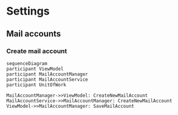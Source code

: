 # Settings
## Mail accounts
### Create mail account
```mermaid
sequenceDiagram
participant ViewModel
participant MailAccountManager
participant MailAccountService
participant UnitOfWork

MailAccountManager->>ViewModel: CreateNewMailAccount
MailAccountService->>MailAccountManager: CreateNewMailAccount
ViewModel->>MailAccountManager: SaveMailAccount
```
<!--stackedit_data:
eyJoaXN0b3J5IjpbMTgxMzY5ODQ1LC0xOTg2OTQwNDMwXX0=
-->